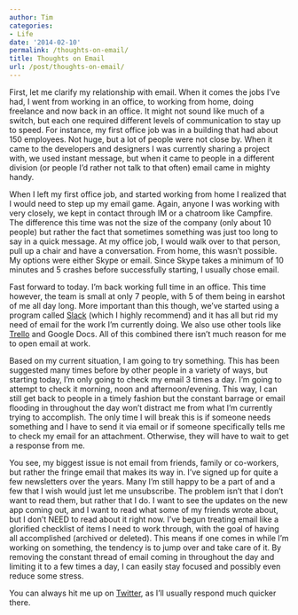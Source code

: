 ```yaml
---
author: Tim
categories:
- Life
date: '2014-02-10'
permalink: /thoughts-on-email/
title: Thoughts on Email
url: /post/thoughts-on-email/
---
```


First, let me clarify my relationship with email. When it comes the jobs I’ve had, I went from working in an office, to working from home, doing freelance and now back in an office. It might not sound like much of a switch, but each one required different levels of communication to stay up to speed. For instance, my first office job was in a building that had about 150 employees. Not huge, but a lot of people were not close by. When it came to the developers and designers I was currently sharing a project with, we used instant message, but when it came to people in a different division (or people I’d rather not talk to that often) email came in mighty handy.

<!--more-->

When I left my first office job, and started working from home I realized that I would need to step up my email game. Again, anyone I was working with very closely, we kept in contact through IM or a chatroom like Campfire. The difference this time was not the size of the company (only about 10 people) but rather the fact that sometimes something was just too long to say in a quick message. At my office job, I would walk over to that person, pull up a chair and have a conversation. From home, this wasn’t possible. My options were either Skype or email. Since Skype takes a minimum of 10 minutes and 5 crashes before successfully starting, I usually chose email.

Fast forward to today. I’m back working full time in an office. This time however, the team is small at only 7 people, with 5 of them being in earshot of me all day long. More important than this though, we’ve started using a program called [Slack][1] (which I highly recommend) and it has all but rid my need of email for the work I’m currently doing. We also use other tools like [Trello][2] and Google Docs. All of this combined there isn’t much reason for me to open email at work.

Based on my current situation, I am going to try something. This has been suggested many times before by other people in a variety of ways, but starting today, I’m only going to check my email 3 times a day. I’m going to attempt to check it morning, noon and afternoon/evening. This way, I can still get back to people in a timely fashion but the constant barrage or email flooding in throughout the day won’t distract me from what I’m currently trying to accomplish. The only time I will break this is if someone needs something and I have to send it via email or if someone specifically tells me to check my email for an attachment. Otherwise, they will have to wait to get a response from me. 

You see, my biggest issue is not email from friends, family or co-workers, but rather the fringe email that makes its way in. I’ve signed up for quite a few newsletters over the years. Many I’m still happy to be a part of and a few that I wish would just let me unsubscribe. The problem isn’t that I don’t want to read them, but rather that I do. I want to see the updates on the new app coming out, and I want to read what some of my friends wrote about, but I don’t NEED to read about it right now. I’ve begun treating email like a glorified checklist of items I need to work through, with the goal of having all accomplished (archived or deleted). This means if one comes in while I’m working on something, the tendency is to jump over and take care of it. By removing the constant thread of email coming in throughout the day and limiting it to a few times a day, I can easily stay focused and possibly even reduce some stress.

You can always hit me up on [Twitter][3], as I’ll usually respond much quicker there.

 [1]: http://slack.com
 [2]: http://trello.com
 [3]: http://twitter.com/timwco
 